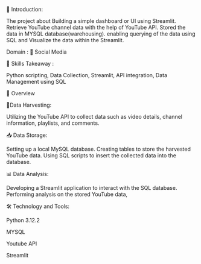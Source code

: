 📘 Introduction:

The project about Building a simple dashboard or UI using Streamlit.
Retrieve YouTube channel data with the help of YouTube API.
Stored the data in MYSQL database(warehousing).
enabling querying of the data using SQL and Visualize the data within the Streamlit.

Domain : 📱 Social Media

🎨 Skills Takeaway :

Python scripting, Data Collection, Streamlit, API integration, Data Management using SQL


📘 Overview

🌾Data Harvesting:

Utilizing the YouTube API to collect data such as video details, channel information, playlists, and comments.

📥 Data Storage:

Setting up a local MySQL database.
Creating tables to store the harvested YouTube data.
Using SQL scripts to insert the collected data into the database.

📊 Data Analysis:

Developing a Streamlit application to interact with the SQL database.
Performing analysis on the stored YouTube data,

🛠 Technology and Tools:

Python 3.12.2

MYSQL

Youtube API

Streamlit



